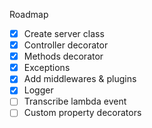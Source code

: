 Roadmap

- [x] Create server class
- [x] Controller decorator
- [x] Methods decorator
- [x] Exceptions
- [x] Add middlewares & plugins
- [x] Logger
- [ ] Transcribe lambda event
- [ ] Custom property decorators